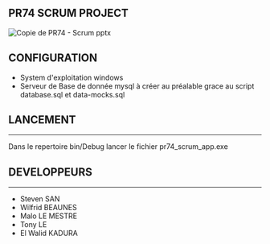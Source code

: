 PR74 SCRUM PROJECT 
------------------
![Copie de PR74 - Scrum pptx](https://user-images.githubusercontent.com/47081320/191677854-a592272b-b8af-440a-bfee-86a1fdef2f5b.png)


## CONFIGURATION
- System d'exploitation windows 
- Serveur de Base de donnée mysql à créer au préalable grace au script database.sql et data-mocks.sql

## LANCEMENT 
------------------
Dans le repertoire bin/Debug lancer le fichier pr74_scrum_app.exe

## DEVELOPPEURS
------------------
 - Steven SAN 
 - Wilfrid BEAUNES
 - Malo LE MESTRE
 - Tony LE
 - El Walid KADURA
